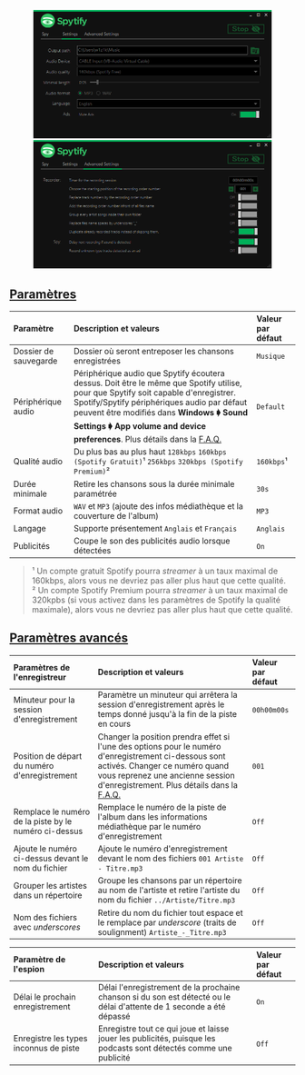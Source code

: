 <p align="center">
    <a href="./assets/images/ui_settings.png">
        <img width="420" alt="Spotify Core Settings" height="auto" src="./assets/images/ui_settings.png"/>
    </a>
    <a href="./assets/images/ui_advanced_settings.png">
        <img alt="Spotify Recorder and Watcher Settings" width="420" height="auto" src="./assets/images/ui_advanced_settings.png"/>
    </a>
</p>

## [Paramètres](#parameters)

| Paramètre               | Description et valeurs                 | Valeur par défaut  |
|:------------------------|:---------------------------------------|:---------------|
| Dossier de sauvegarde   | Dossier où seront entreposer les chansons enregistrées | `Musique`     |
| Périphérique audio      | Périphérique audio que Spytify écoutera dessus. Doit être le même que Spotify utilise, pour que Spytify soit capable d'enregistrer. Spotify/Spytify périphériques audio par défaut peuvent être modifiés dans **Windows 🡂 Sound Settings 🡂 App volume and device preferences**. Plus détails dans la [F.A.Q.](./faq.html#spotify-audio-endpoint) | `Default`   |
| Qualité audio           | Du plus bas au plus haut `128kbps` `160kbps (Spotify Gratuit)`¹ `256kbps` `320kbps (Spotify Premium)`² | `160kbps`¹ |
| Durée minimale          | Retire les chansons sous la durée minimale paramétrée  | `30s`  |
| Format audio            | `WAV` et `MP3` (ajoute des infos médiathèque et la couverture de l'album) | `MP3`    |
| Langage                 | Supporte présentement `Anglais` et `Français` | `Anglais` |
| Publicités | Coupe le son des publicités audio lorsque détectées | `On` |

> ¹ Un compte gratuit Spotify pourra _streamer_ à un taux maximal de 160kbps, alors vous ne devriez pas aller plus haut que cette qualité.    
> ² Un compte Spotify Premium pourra _streamer_ à un taux maximal de 320kpbs (si vous activez dans les paramètres de Spotify la qualité maximale), alors vous ne devriez pas aller plus haut que cette qualité.    

## [Paramètres avancés](#advanced-parameters)

| Paramètres de l'enregistreur                  | Description et valeurs                  | Valeur par défaut  |
|:-------------------------------------|:---------------------------------------|:---------------|
| Minuteur pour la session d'enregistrement     | Paramètre un minuteur qui arrêtera la session d'enregistrement après le temps donné jusqu'à la fin de la piste en cours | `00h00m00s` |
| Position de départ du numéro d'enregistrement   | Changer la position prendra effet si l'une des options pour le numéro d'enregistrement ci-dessous sont activés. Changer ce numéro quand vous reprenez une ancienne session d'enregistrement. Plus détails dans la [F.A.Q.](./faq.html#recording-order-number) | `001` |
| Remplace le numéro de la piste by le numéro ci-dessus | Remplace le numéro de la piste de l'album dans les informations médiathèque par le numéro d'enregistrement | `Off` |
| Ajoute le numéro ci-dessus devant le nom du fichier | Ajoute le numéro d'enregistrement devant le nom des fichiers `001 Artiste - Titre.mp3` | `Off` |
| Grouper les artistes dans un répertoire | Groupe les chansons par un répertoire au nom de l'artiste et retire l'artiste du nom du fichier `../Artiste/Titre.mp3` | `Off` |
| Nom des fichiers avec _underscores_ | Retire du nom du fichier tout espace et le remplace par _underscore_ (traits de soulignment) `Artiste_-_Titre.mp3` | `Off` | 


| Paramètre de l'espion             | Description et valeurs                    | Valeur par défaut  |
|:-----------------------------|:---------------------------------------|:---------------|
| Délai le prochain enregistrement   | Délai l'enregistrement de la prochaine chanson si du son est détecté ou le délai d'attente de 1 seconde a été dépassé | `On` |
| Enregistre les types inconnus de piste | Enregistre tout ce qui joue et laisse jouer les publicités, puisque les podcasts sont détectés comme une publicité  | `Off` |
